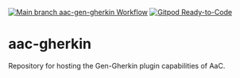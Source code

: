 [![Main branch aac-gen-gherkin Workflow](https://github.com/DevOps-MBSE/aac-gen-gherkin/actions/workflows/main-branch.yml/badge.svg)](https://github.com/DevOps-MBSE/aac-gen-gherkin/actions/workflows/main-branch.yml)
[![Gitpod Ready-to-Code](https://img.shields.io/badge/Gitpod-Ready--to--Code-blue?logo=gitpod)](https://gitpod.io/from-referrer/)

# aac-gherkin
Repository for hosting the Gen-Gherkin plugin capabilities of AaC.
